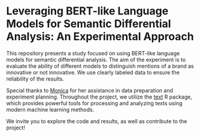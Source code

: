 # Leveraging BERT-like Language Models for Semantic Differential Analysis: An Experimental Approach

This repository presents a study focused on using BERT-like language models for semantic differential analysis. The aim of the experiment is to evaluate the ability of different models to distinguish mentions of a brand as innovative or not innovative. We use clearly labeled data to ensure the reliability of the results.

Special thanks to [Monica](https://monica.im/) for her assistance in data preparation and experiment planning. Throughout the project, we utilize the [text](https://www.r-text.org/) R package, which provides powerful tools for processing and analyzing texts using modern machine learning methods.

We invite you to explore the code and results, as well as contribute to the project!
